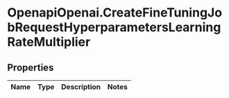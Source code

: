 # OpenapiOpenai.CreateFineTuningJobRequestHyperparametersLearningRateMultiplier

## Properties

Name | Type | Description | Notes
------------ | ------------- | ------------- | -------------



